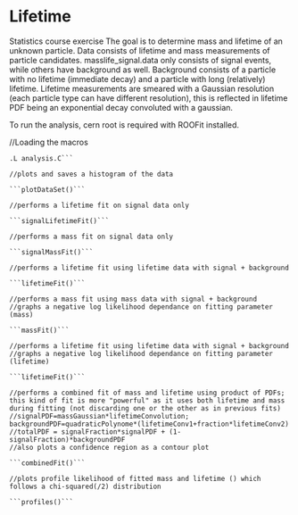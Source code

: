 # Lifetime
Statistics course exercise
The goal is to determine mass and lifetime of an unknown particle. Data consists of lifetime and mass measurements of particle candidates. masslife_signal.data only consists of signal events, while others have background as well. Background consists of a particle with no lifetime (immediate decay) and a particle with long (relatively) lifetime. Lifetime measurements are smeared with a Gaussian resolution (each particle type can have different resolution), this is reflected in lifetime PDF being an exponential decay convoluted with a gaussian.

To run the analysis, cern root is required with ROOFit installed.

//Loading the macros

```root -l
.L analysis.C```

//plots and saves a histogram of the data

```plotDataSet()```

//performs a lifetime fit on signal data only

```signalLifetimeFit()```

//performs a mass fit on signal data only

```signalMassFit()```

//performs a lifetime fit using lifetime data with signal + background

```lifetimeFit()```

//performs a mass fit using mass data with signal + background
//graphs a negative log likelihood dependance on fitting parameter (mass)

```massFit()```

//performs a lifetime fit using lifetime data with signal + background
//graphs a negative log likelihood dependance on fitting parameter (lifetime)

```lifetimeFit()```

//performs a combined fit of mass and lifetime using product of PDFs; this kind of fit is more "powerful" as it uses both lifetime and mass during fitting (not discarding one or the other as in previous fits)
//signalPDF=massGaussian*lifetimeConvolution; backgroundPDF=quadraticPolynome*(lifetimeConv1+fraction*lifetimeConv2)
//totalPDF = signalFraction*signalPDF + (1-signalFraction)*backgroundPDF
//also plots a confidence region as a contour plot

```combinedFit()```

//plots profile likelihood of fitted mass and lifetime () which follows a chi-squared(/2) distribution

```profiles()```
